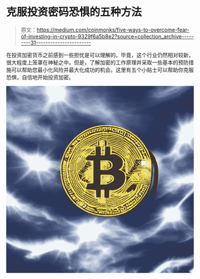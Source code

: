# 克服投资密码恐惧的五种方法

> 原文：<https://medium.com/coinmonks/five-ways-to-overcome-fear-of-investing-in-crypto-9329f6a5b8e2?source=collection_archive---------31----------------------->

在投资加密货币之前感到一些担忧是可以理解的。毕竟，这个行业仍然相对较新，很大程度上笼罩在神秘之中。但是，了解加密的工作原理并采取一些基本的预防措施可以帮助您最小化风险并最大化成功的机会。这里有五个小贴士可以帮助你克服恐惧，自信地开始投资加密。

![](img/d1e58e356071cbfa4885169b88af0a5a.png)